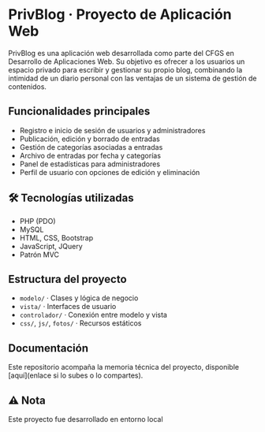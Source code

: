 # PrivBlog · Proyecto de Aplicación Web

PrivBlog es una aplicación web desarrollada como parte del CFGS en Desarrollo de Aplicaciones Web. Su objetivo es ofrecer a los usuarios un espacio privado para escribir y gestionar su propio blog, combinando la intimidad de un diario personal con las ventajas de un sistema de gestión de contenidos.

## Funcionalidades principales

- Registro e inicio de sesión de usuarios y administradores
- Publicación, edición y borrado de entradas
- Gestión de categorías asociadas a entradas
- Archivo de entradas por fecha y categorías
- Panel de estadísticas para administradores
- Perfil de usuario con opciones de edición y eliminación

## 🛠️ Tecnologías utilizadas

- PHP (PDO)
- MySQL
- HTML, CSS, Bootstrap
- JavaScript, JQuery
- Patrón MVC

## Estructura del proyecto

- `modelo/` · Clases y lógica de negocio
- `vista/` · Interfaces de usuario
- `controlador/` · Conexión entre modelo y vista
- `css/`, `js/`, `fotos/` · Recursos estáticos

## Documentación

Este repositorio acompaña la memoria técnica del proyecto, disponible [aquí](enlace si lo subes o lo compartes).

## ⚠️ Nota

Este proyecto fue desarrollado en entorno local 
